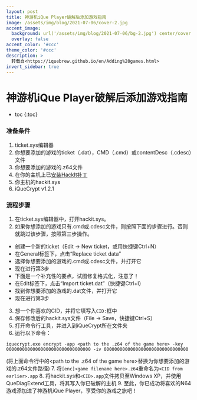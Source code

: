 ```yaml
---
layout: post
title: 神游机iQue Player破解后添加游戏指南
image: /assets/img/blog/2021-07-06/cover-2.jpg
accent_image: 
  background: url('/assets/img/blog/2021-07-06/bg-2.jpg') center/cover
  overlay: false
accent_color: '#ccc'
theme_color: '#ccc'
description: >
  转载自<https://iquebrew.github.io/en/Adding%20games.html>
invert_sidebar: true
---
```


# 神游机iQue Player破解后添加游戏指南

* toc
{:toc}

### 准备条件

1. ticket.sys编辑器
2. 你想要添加的游戏的ticket（.dat），CMD（.cmd）或contentDesc（.cdesc）文件
3. 你想要添加的游戏的.z64文件
4. 在你的主机上已[安装HackIt补丁](2021-07-06-神游机iQue-Player破解指南.md)
5. 你主机的hackit.sys
6. iQueCrypt v1.2.1

### 流程步骤

1. 在ticket.sys编辑器中，打开hackit.sys。
2. 如果你想添加的游戏只有.cmd或.cdesc文件，则按照下面的步骤进行。否则就跳过该步骤，按照第三步操作。
  * 创建一个新的ticket（Edit → New ticket，或用快捷键Ctrl+N）
  * 在General标签下，点击“Replace ticket data”
  * 选择你想要添加的游戏的.cmd或.cdesc文件，并打开它
  * 现在进行第3步
  * 下面是一个补充性的要点，试图修复格式化，注意了！
  * 在Edit标签下，点击“Import ticket.dat”（快捷键Ctrl+I）
  * 找到你想要添加的游戏的.dat文件，并打开它
  * 现在进行第3步

3. 想一个你喜欢的CID，并将它填写入`CID:`框中
4. 保存修改后的hackit.sys文件（File → Save，快捷键Ctrl+S）
5. 打开命令行工具，并进入到iQueCrypt所在文件夹
6. 运行以下命令：
```
iquecrypt.exe encrypt -app <path to the .z64 of the game here> -key 00000000000000000000000000000000 -iv 00000000000000000000000000000000
```
(将上面命令行中的<path to the .z64 of the game here>替换为你想要添加的游戏的.z64文件路径)
7. 将`[enc]<game filename here>.z64`重命名为`<CID from earlier>.app`
8. 将hackit.sys和`<CID>.app`文件拷贝至Windows XP，并使用QueDiagExtend工具，将其写入你已破解的主机
9. 至此，你已成功将喜欢的N64游戏添加进了神游机iQue Player，享受你的游戏之旅吧！


